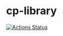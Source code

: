 # cp-library

[![Actions Status](https://github.com/NachiaVivias/cp-library/workflows/verify/badge.svg)](https://github.com/NachiaVivias/cp-library/actions)
